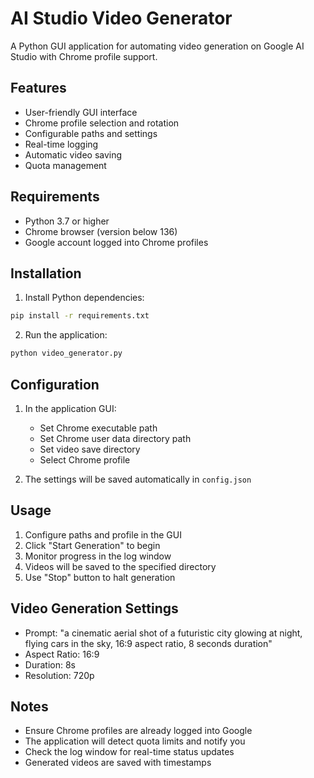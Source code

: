 # AI Studio Video Generator

A Python GUI application for automating video generation on Google AI Studio with Chrome profile support.

## Features

- User-friendly GUI interface
- Chrome profile selection and rotation
- Configurable paths and settings
- Real-time logging
- Automatic video saving
- Quota management

## Requirements

- Python 3.7 or higher
- Chrome browser (version below 136)
- Google account logged into Chrome profiles

## Installation

1. Install Python dependencies:
```bash
pip install -r requirements.txt
```

2. Run the application:
```bash
python video_generator.py
```

## Configuration

1. In the application GUI:
   - Set Chrome executable path
   - Set Chrome user data directory path
   - Set video save directory
   - Select Chrome profile

2. The settings will be saved automatically in `config.json`

## Usage

1. Configure paths and profile in the GUI
2. Click "Start Generation" to begin
3. Monitor progress in the log window
4. Videos will be saved to the specified directory
5. Use "Stop" button to halt generation

## Video Generation Settings

- Prompt: "a cinematic aerial shot of a futuristic city glowing at night, flying cars in the sky, 16:9 aspect ratio, 8 seconds duration"
- Aspect Ratio: 16:9
- Duration: 8s
- Resolution: 720p

## Notes

- Ensure Chrome profiles are already logged into Google
- The application will detect quota limits and notify you
- Check the log window for real-time status updates
- Generated videos are saved with timestamps

